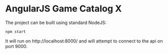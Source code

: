 # AngularJS Game Catalog X 

The project can be built using standard NodeJS:

```shell
npm start
```

It will run on http://localhost:8000/ and will attempt to connect to the api on port 9000.

